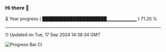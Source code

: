 ### Hi there 👋

⏳ Year progress { █████████████████████▁▁▁▁▁▁▁▁▁ } 71.20 %

---

⏰ Updated on Tue, 17 Sep 2024 14:38:34 GMT

![Progress Bar CI](https://github.com/IshwaranRudhara/GIT-ACTION/workflows/Progress%20Bar%20CI/badge.svg)
